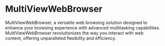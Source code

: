 # MultiViewWebBrowser
MultiViewWebBrowser, a versatile web browsing solution designed to enhance your browsing experience with advanced multitasking capabilities. MultiViewWebBrowser revolutionizes the way you interact with web content, offering unparalleled flexibility and efficiency. 
